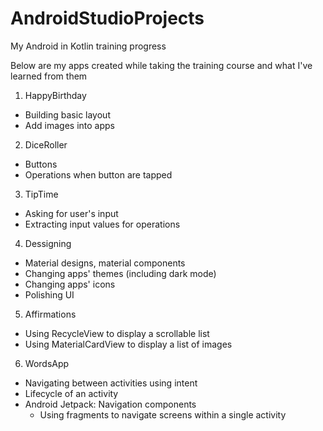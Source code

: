 # AndroidStudioProjects
My Android in Kotlin training progress

Below are my apps created while taking the training course and what I've learned from them

1. HappyBirthday
  - Building basic layout
  - Add images into apps
  
2. DiceRoller
  - Buttons
  - Operations when button are tapped
  
3. TipTime  
  - Asking for user's input
  - Extracting input values for operations

4. Dessigning
  - Material designs, material components
  - Changing apps' themes (including dark mode)
  - Changing apps' icons
  - Polishing UI
  
5. Affirmations
  - Using RecycleView to display a scrollable list
  - Using MaterialCardView to display a list of images
  
6. WordsApp
  - Navigating between activities using intent
  - Lifecycle of an activity
  - Android Jetpack: Navigation components
    + Using fragments to navigate screens within a single activity
